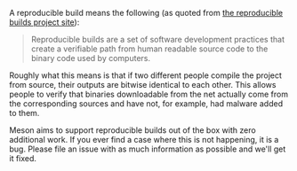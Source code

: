 A reproducible build means the following (as quoted from [the reproducible builds project site](https://reproducible-builds.org/)):

> Reproducible builds are a set of software development practices that create a verifiable path from human readable source code to the binary code used by computers. 

Roughly what this means is that if two different people compile the project from source, their outputs are bitwise identical to each other. This allows people to verify that binaries downloadable from the net actually come from the corresponding sources and have not, for example, had malware added to them.

Meson aims to support reproducible builds out of the box with zero additional work. If you ever find a case where this is not happening, it is a bug. Please file an issue with as much information as possible and we'll get it fixed.
